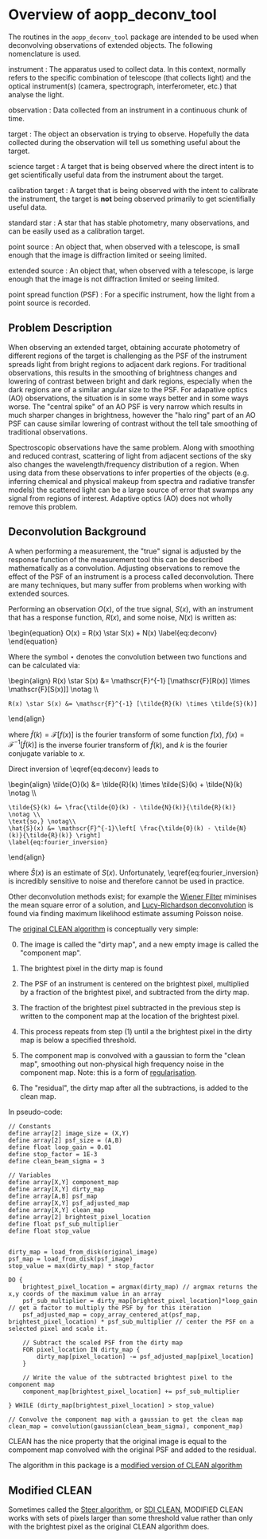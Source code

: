 # Overview of aopp_deconv_tool #

The routines in the `aopp_deconv_tool` package are intended to be used when deconvolving observations of extended objects. The following nomenclature is used.


instrument
: The apparatus used to collect data. In this context, normally refers to the specific combination of telescope (that collects light) and the optical instrument(s) (camera, spectrograph, interferometer, etc.) that analyse the light.

observation
: Data collected from an instrument in a continuous chunk of time.

target
: The object an observation is trying to observe. Hopefully the data collected during the observation will tell us something useful about the target.

science target
: A target that is being observed where the direct intent is to get scientifically useful data from the instrument about the target.

calibration target
: A target that is being observed with the intent to calibrate the instrument, the target is **not** being observed primarily to get scientifially useful data.

standard star
: A star that has stable photometry, many observations, and can be easily used as a calibration target.

point source
: An object that, when observed with a telescope, is small enough that the image is diffraction limited or seeing limited.

extended source
: An object that, when observed with a telescope, is large enough that the image is not diffraction limited or seeing limited.

point spread function (PSF)
: For a specific instrument, how the light from a point source is recorded.



## Problem Description ##

When observing an extended target, obtaining accurate photometry of different regions of the target is challenging as the PSF of the instrument spreads light from bright regions to adjacent dark regions. For traditional observations, this results in the smoothing of brightness changes and lowering of contrast between bright and dark regions, especially when the dark regions are of a similar angular size to the PSF. For adapative optics (AO) observations, the situation is in some ways better and in some ways worse. The "central spike" of an AO PSF is very narrow which results in much sharper changes in brightness, however the "halo ring" part of an AO PSF can cause similar lowering of contrast without the tell tale smoothing of traditional observations.

Spectroscopic observations have the same problem. Along with smoothing and reduced contrast, scattering of light from adjacent sections of the sky also changes the wavelength/frequency distribution of a region. When using data from these observations to infer properties of the objects (e.g. inferring chemical and physical makeup from spectra and radiative transfer models) the scattered light can be a large source of error that swamps any signal from regions of interest. Adaptive optics (AO) does not wholly remove this problem.


## Deconvolution Background ##

A when performing a measurement, the "true" signal is adjusted by the response function of the measurement tool this can be described mathematically as a convolution. Adjusting observations to remove the effect of the PSF of an instrument is a process called deconvolution. There are many techniques, but many suffer from problems when working with extended sources.

Performing an observation $O(x)$, of the true signal, $S(x)$, with an instrument that has a response function, $R(x)$, and some noise, $N(x)$ is written as:
<div>
\begin{equation}
	O(x) = R(x) \star S(x) + N(x)
	\label{eq:deconv}
\end{equation}
</div>

Where the symbol $\star$ denotes the convolution between two functions and can be calculated via:

<div>
\begin{align}
	R(x) \star S(x) &= \mathscr{F}^{-1} [\mathscr{F}[R(x)] \times \mathscr{F}[S(x)]] \notag \\
	
	R(x) \star S(x) &= \mathscr{F}^{-1} [\tilde{R}(k) \times \tilde{S}(k)]
	
\end{align}
</div>

where $\tilde{f}(k) = \mathscr{F}[f(x)]$ is the fourier transform of some function $f(x)$, $f(x) = \mathscr{F}^{-1}[\tilde{f}(k)]$ is the inverse fourier transform of $\tilde{f}(k)$, and $k$ is the fourier conjugate variable to $x$.

Direct inversion of \eqref{eq:deconv} leads to

<div>
\begin{align}
	\tilde{O}(k) &= \tilde{R}(k) \times \tilde{S}(k) + \tilde{N}(k) \notag \\
	
	\tilde{S}(k) &= \frac{\tilde{O}(k) - \tilde{N}(k)}{\tilde{R}(k)} \notag \\
	\text{so,} \notag\\
	\hat{S}(x) &= \mathscr{F}^{-1}\left[ \frac{\tilde{O}(k) - \tilde{N}(k)}{\tilde{R}(k)} \right]
	\label{eq:fourier_inversion}
\end{align}
</div>

where $\hat{S}(x)$ is an estimate of $S(x)$. Unfortunately, \eqref{eq:fourier_inversion} is incredibly sensitive to noise and therefore cannot be used in practice.

Other deconvolution methods exist; for example the [Wiener Filter](https://en.wikipedia.org/wiki/Wiener_filter) miminises the mean square error of a solution, and [Lucy-Richardson deconvolution](https://en.wikipedia.org/wiki/Richardson%E2%80%93Lucy_deconvolution) is found via finding maximum likelihood estimate assuming Poisson noise.

The [original CLEAN algorithm](https://ui.adsabs.harvard.edu/abs/1974A%26AS...15..417H/abstract) is conceptually very simple:

0) The image is called the "dirty map", and a new empty image is called the "component map".

1) The brightest pixel in the dirty map is found

2) The PSF of an instrument is centered on the brightest pixel, multiplied by a fraction of the brightest pixel, and subtracted from the dirty map.

3) The fraction of the brightest pixel subtracted in the previous step is written to the component map at the location of the brightest pixel.

4) This process repeats from step (1) until a the brightest pixel in the dirty map is below a specified threshold.

5) The component map is convolved with a gaussian to form the "clean map", smoothing out non-physical high frequency noise in the component map. Note: this is a form of [regularisation](https://en.wikipedia.org/wiki/Regularization_(mathematics)).

6) The "residual", the dirty map after all the subtractions, is added to the clean map.

In pseudo-code:
```
// Constants
define array[2] image_size = (X,Y)
define array[2] psf_size = (A,B)
define float loop_gain = 0.01
define stop_factor = 1E-3
define clean_beam_sigma = 3

// Variables
define array[X,Y] component_map
define array[X,Y] dirty_map
define array[A,B] psf_map
define array[X,Y] psf_adjusted_map
define array[X,Y] clean_map
define array[2] brightest_pixel_location
define float psf_sub_multiplier
define float stop_value


dirty_map = load_from_disk(original_image)
psf_map = load_from_disk(psf_image)
stop_value = max(dirty_map) * stop_factor

DO {
	brightest_pixel_location = argmax(dirty_map) // argmax returns the x,y coords of the maximum value in an array
	psf_sub_multiplier = dirty_map[brightest_pixel_location]*loop_gain // get a factor to multiply the PSF by for this iteration
	psf_adjusted_map = copy_array_centered_at(psf_map, brightest_pixel_location) * psf_sub_multiplier // center the PSF on a selected pixel and scale it.
	
	// Subtract the scaled PSF from the dirty map
	FOR pixel_location IN dirty_map {
		dirty_map[pixel_location] -= psf_adjusted_map[pixel_location] 
	}
	
	// Write the value of the subtracted brightest pixel to the component map
	component_map[brightest_pixel_location] += psf_sub_multiplier
	
} WHILE (dirty_map[brightest_pixel_location] > stop_value)

// Convolve the component map with a gaussian to get the clean map
clean_map = convolution(gaussian(clean_beam_sigma), component_map)

```

CLEAN has the nice property that the original image is equal to the compoment map convolved with the original PSF and added to the residual. 

The algorithm in this package is a [modified version of CLEAN algorithm](https://ui.adsabs.harvard.edu/abs/1984A%26A...137..159S/abstract)


## Modified CLEAN ##

Sometimes called the [Steer algorithm](https://www.aanda.org/articles/aa/pdf/2003/49/aa2937.pdf), or [SDI CLEAN](https://www.atnf.csiro.au/computing/software/miriad/userguide/node103.html), MODIFIED CLEAN works with sets of pixels larger than some threshold value rather than only with the brightest pixel as the original CLEAN algorithm does. 


<!--
TODO:
* Why is Modified CLEAN better than other approaches?
* Explain algorithm
-->